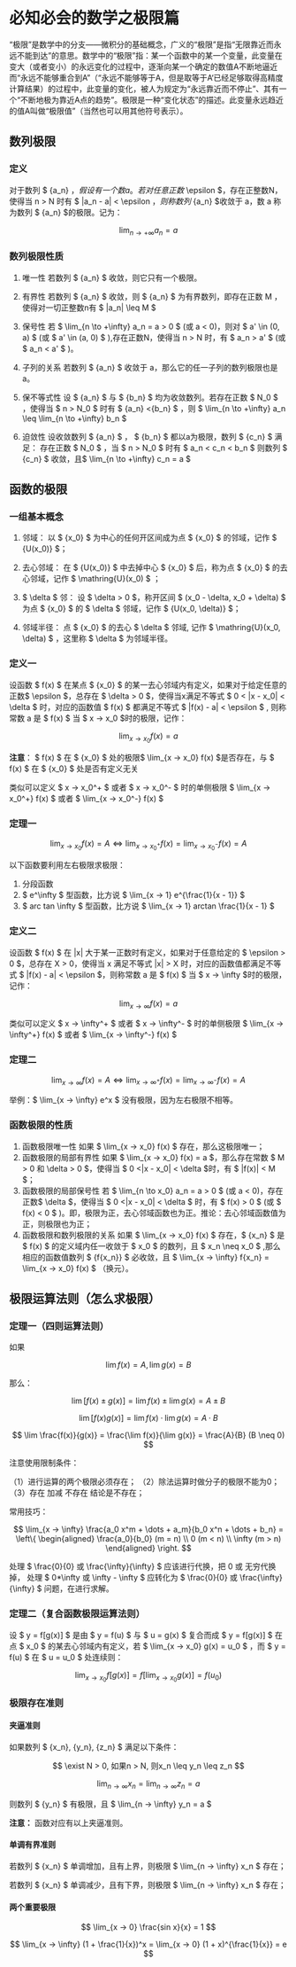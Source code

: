 # 必知必会的数学之极限篇

“极限”是数学中的分支——微积分的基础概念，广义的“极限”是指“无限靠近而永远不能到达”的意思。数学中的“极限”指：某一个函数中的某一个变量，此变量在变大（或者变小）的永远变化的过程中，逐渐向某一个确定的数值A不断地逼近而“永远不能够重合到A”（“永远不能够等于A，但是取等于A‘已经足够取得高精度计算结果）的过程中，此变量的变化，被人为规定为“永远靠近而不停止”、其有一个“不断地极为靠近A点的趋势”。极限是一种“变化状态”的描述。此变量永远趋近的值A叫做“极限值”（当然也可以用其他符号表示）。

## 数列极限

### 定义

对于数列 $ \{a_n\} $，假设有一个数 a。若对任意正数$ \epsilon $，存在正整数N，使得当 n > N 时有 $ |a_n - a| < \epsilon $，则称数列$ \{a_n\} $收敛于 a，数 a 称为数列 $ \{a_n\} $的极限。记为：

$$ \lim_{n \to +\infty} a_n = a $$

### 数列极限性质

1. 唯一性 若数列 $ \{a_n\} $ 收敛，则它只有一个极限。

2. 有界性 若数列 $ \{a_n\} $ 收敛，则 $ \{a_n\} $ 为有界数列，即存在正数 M ，使得对一切正整数n有 $ |a_n| \leq M $

3. 保号性 若 $ \lim_{n \to +\infty} a_n = a > 0 $ (或 a < 0)，则对 $ a' \in (0, a) $ (或 $ a' \in (a, 0) $ ),存在正数N，使得当 n > N 时，有 $ a_n > a' $ (或 $ a_n < a' $ )。

4. 子列的关系 若数列 $ \{a_n\} $ 收敛于 a，那么它的任一子列的数列极限也是a。

5. 保不等式性 设 $ \{a_n\} $ 与 $ \{b_n\} $ 均为收敛数列。若存在正数 $ N_0 $ ，使得当 $ n > N_0 $ 时有 $ \{a_n\} <\{b_n\} $ ，则 $ \lim_{n \to +\infty} a_n \leq \lim_{n \to +\infty} b_n $

6. 迫敛性 设收敛数列 $ \{a_n\} $ ， $ \{b_n\} $ 都以a为极限，数列 $ {c_n} $ 满足：
存在正数 $ N_0 $ ，当 $ n > N_0 $ 时有 $ a_n < c_n < b_n $ 则数列 $ {c_n} $ 收敛，且$ \lim_{n \to +\infty} c_n = a $

## 函数的极限

### 一组基本概念

1. 邻域： 以 $ {x_0} $ 为中心的任何开区间成为点 $ {x_0} $ 的邻域，记作 $ {U(x_0)} $；

2. 去心邻域： 在 $ {U(x_0)} $ 中去掉中心 $ {x_0} $ 后，称为点 $ {x_0} $ 的去心邻域，记作 $ \mathring{U}(x_0) $ ；

3. $ \delta $ 邻： 设 $ \delta > 0 $，称开区间 $ (x_0 - \delta, x_0 + \delta) $ 为点 $ {x_0} $ 的 $ \delta $ 邻域，记作 $ {U(x_0, \delta)} $；

4. 邻域半径： 点 $ {x_0} $ 的去心 $ \delta $ 邻域, 记作 $ \mathring{U}(x_0, \delta) $ ，这里称 $ \delta $ 为邻域半径。

### 定义一

设函数 $ f(x) $ 在某点 $ {x_0} $ 的某一去心邻域内有定义，如果对于给定任意的正数$ \epsilon $，总存在 $ \delta > 0 $，使得当x满足不等式 $ 0 < |x - x_0| < \delta $ 时，对应的函数值 $ f(x) $ 都满足不等式 $ |f(x) - a| < \epsilon $ , 则称常数 a 是 $ f(x) $ 当 $ x → x_0 $时的极限，记作：

$$ \lim_{x → x_0} f(x) = a $$

**注意**： $ f(x) $ 在 $ {x_0} $ 处的极限$ \lim_{x → x_0} f(x) $是否存在，与 $ f(x) $ 在 $ {x_0} $ 处是否有定义无关

类似可以定义 $ x → x_0^+ $ 或者 $ x → x_0^- $ 时的单侧极限 $ \lim_{x → x_0^+} f(x) $ 或者 $ \lim_{x → x_0^-} f(x) $

### 定理一

$$ \lim_{x → x_0} f(x) = A \Longleftrightarrow \lim_{x → x_0^+} f(x) = \lim_{x → x_0^-} f(x) = A $$

以下函数要利用左右极限求极限：

1. 分段函数
2. $ e^\infty $ 型函数，比方说 $ \lim_{x → 1} e^{\frac{1}{x - 1}} $
3. $ arc tan \infty $ 型函数，比方说 $ \lim_{x → 1} arctan \frac{1}{x - 1} $

### 定义二

设函数 $ f(x) $ 在 |x| 大于某一正数时有定义，如果对于任意给定的 $ \epsilon > 0 $，总存在 X > 0，使得当 x 满足不等式 |x| > X 时，对应的函数值都满足不等式 $ |f(x) - a| < \epsilon $，则称常数 a 是 $ f(x) $ 当 $ x → \infty $时的极限，记作：

$$ \lim_{x → \infty} f(x) = a $$

类似可以定义 $ x → \infty^+ $ 或者 $ x → \infty^- $ 时的单侧极限 $ \lim_{x → \infty^+} f(x) $ 或者 $ \lim_{x → \infty^-} f(x) $

### 定理二

$$ \lim_{x → \infty} f(x) = A \Longleftrightarrow \lim_{x → \infty^+} f(x) = \lim_{x → \infty^-} f(x) = A $$

举例：$ \lim_{x → \infty} e^x $ 没有极限，因为左右极限不相等。

### 函数极限的性质

1. 函数极限唯一性 如果 $ \lim_{x → x_0} f(x) $ 存在，那么这极限唯一；
2. 函数极限的局部有界性 如果 $ \lim_{x → x_0} f(x) = a $，那么存在常数 $ M > 0 和 \delta > 0 $，使得当 $ 0 <|x - x_0| < \delta $时，有 $ |f(x)| < M $；
3. 函数极限的局部保号性 若 $ \lim_{n \to x_0} a_n = a > 0 $ (或 a < 0)，存在正数$ \delta $，使得当 $ 0 <|x - x_0| < \delta $ 时，有 $ f(x) > 0 $ (或 $ f(x) < 0 $ )。即，极限为正，去心邻域函数也为正。推论：去心邻域函数值为正，则极限也为正；
4. 函数极限和数列极限的关系 如果 $ \lim_{x → x_0} f(x) $ 存在，$ \{x_n\} $ 是 $ f(x) $ 的定义域内任一收敛于 $ x_0 $ 的数列，且 $ x_n \neq x_0 $ ,那么相应的函数值数列 $ \{f\{x_n\}\} $ 必收敛，且 $ \lim_{x → \infty} f\{x_n\} = \lim_{x → x_0} f(x) $ （换元）。

## 极限运算法则（怎么求极限）

### 定理一（四则运算法则）

如果

$$ \lim f(x) = A, \lim g(x) = B $$

那么：

$$ \lim[f(x) \pm g(x)] = \lim f(x) \pm \lim g(x) = A \pm B $$

$$ \lim[f(x) g(x)] = \lim f(x) · \lim g(x) = A · B $$

$$ \lim \frac{f(x)}{g(x)} = \frac{\lim f(x)}{\lim g(x)} = \frac{A}{B} (B \neq 0) $$

注意使用限制条件：

（1）进行运算的两个极限必须存在；
（2）除法运算时做分子的极限不能为0；
（3）存在 加减 不存在 结论是不存在；

常用技巧：

$$ \lim_{x → \infty} \frac{a_0 x^m + \dots + a_m}{b_0 x^n + \dots + b_n} = \left\{
\begin{aligned}
\frac{a_0}{b_0}  (m = n) \\
0 (m < n) \\
\infty (m > n)
\end{aligned}
\right. $$

处理 $ \frac{0}{0} 或 \frac{\infty}{\infty} $ 应该进行代换，把 0 或 无穷代换掉， 处理 $ 0*\infty 或 \infty - \infty $ 应转化为 $ \frac{0}{0} 或 \frac{\infty}{\infty} $ 问题，在进行求解。

### 定理二（复合函数极限运算法则）

设 $ y = f[g(x)] $ 是由 $ y = f(u) $ 与 $ u = g(x) $ 复合而成 $ y = f[g(x)] $ 在点 $ x_0 $ 的某去心邻域内有定义，若 $ \lim_{x → x_0} g(x) = u_0 $ ，而 $ y = f(u) $ 在 $ u = u_0 $ 处连续则：

$$ \lim_{x → x_0} f[g(x)] = f[\lim_{x → x_0} g(x)] = f(u_0) $$

### 极限存在准则

#### 夹逼准则

如果数列 $ \{x_n\}, \{y_n\}, \{z_n\} $ 满足以下条件：

$$ \exist N > 0, 如果n > N, 则x_n \leq y_n \leq z_n $$

$$ \lim_{n → \infty} x_n = \lim_{n → \infty} z_n = a $$

则数列 $ \{y_n\} $ 有极限，且 $ \lim_{n → \infty} y_n = a $

**注意：** 函数对应有以上夹逼准则。

#### 单调有界准则

若数列 $ \{x_n\} $ 单调增加，且有上界，则极限 $ \lim_{n → \infty} x_n $ 存在；

若数列 $ \{x_n\} $ 单调减少，且有下界，则极限 $ \lim_{n → \infty} x_n $ 存在；

#### 两个重要极限

$$ \lim_{x → 0} \frac{sin x}{x} = 1 $$

$$ \lim_{x → \infty} (1 + \frac{1}{x})^x = \lim_{x → 0} (1 + x)^{\frac{1}{x}} = e $$

